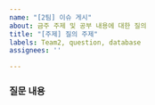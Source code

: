 ```yaml
---
name: "[2팀] 이슈 게시"
about: 금주 주제 및 공부 내용에 대한 질의
title: "[주제] 질의 주제"
labels: Team2, question, database
assignees: ''

---
```


### 질문 내용

